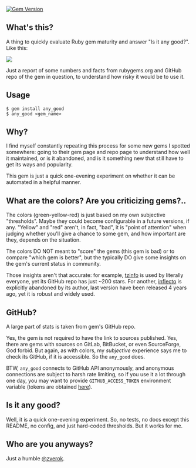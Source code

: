 [![Gem Version](https://badge.fury.io/rb/any_good.svg)](http://badge.fury.io/rb/any_good)

## What's this?

A thing to quickly evaluate Ruby gem maturity and answer "Is it any good?". Like this:

![](https://raw.githubusercontent.com/zverok/any_good/master/doc/example.png)

Just a report of some numbers and facts from rubygems.org and GitHub repo of the gem in
question, to understand how risky it would be to use it.

## Usage

```
$ gem install any_good
$ any_good <gem_name>
```

## Why?

I find myself constantly repeating this process for some new gems I spotted somewhere: going to
their gem page and repo page to understand how well it maintained, or is it abandoned, and is it
something new that still have to get its ways and popularity.

This gem is just a quick one-evening experiment on whether it can be automated in a helpful manner.

## What are the colors? Are you criticizing gems?..

The colors (green-yellow-red) is just based on my own subjective "thresholds". Maybe they could become
configurable in a future versions, if any. "Yellow" and "red" aren't, in fact, "bad", it is "point
of attention" when judging whether you'll give a chance to some gem, and how important are they,
depends on the situation.

The colors DO NOT meant to "score" the gems (this gem is bad) or to compare "which gem is better",
but the typically DO give some insights on the gem's current status in community.

Those insights aren't that accurate: for example, [tzinfo](https://rubygems.org/gems/tzinfo)
is used by literally everyone, yet its GitHub repo has just ~200 stars. For another,
[inflecto](https://rubygems.org/gems/inflecto) is explicitly abandoned by its author, last version
have been released 4 years ago, yet it is robust and widely used.

## GitHub?

A large part of stats is taken from gem's GitHub repo.

Yes, the gem is not required to have the link to sources published. Yes, there are gems with sources
on GitLab, BitBucket, or even SourceForge, God forbid. But again, as with colors, my _subjective_
experience says me to check its GitHub, if it is accessible. So the `any_good` does.

BTW, `any_good` connects to GitHub API anonymously, and anonymous connections are subject to harsh
rate limiting, so if you use it a lot through one day, you may want to provide `GITHUB_ACCESS_TOKEN`
environment variable (tokens are obtained [here](https://github.com/settings/tokens)).

## Is it any good?

Well, it is a quick one-evening experiment. So, no tests, no docs except this README, no config,
and just hard-coded thresholds. But it works for me.

## Who are you anyways?

Just a humble [@zverok](http://zverok.github.io).
